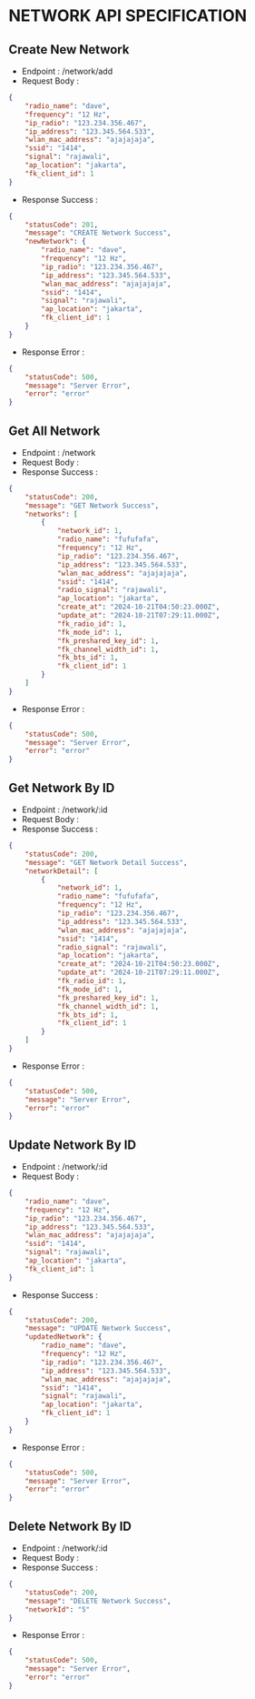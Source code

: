 # NETWORK API SPECIFICATION
## Create New Network
- Endpoint : /network/add
- Request Body :
```json
{
    "radio_name": "dave",
    "frequency": "12 Hz",
    "ip_radio": "123.234.356.467",
    "ip_address": "123.345.564.533",
    "wlan_mac_address": "ajajajaja",
    "ssid": "1414",
    "signal": "rajawali",
    "ap_location": "jakarta",
    "fk_client_id": 1 
}
```
- Response Success :
```json
{
    "statusCode": 201,
    "message": "CREATE Network Success",
    "newNetwork": {
        "radio_name": "dave",
        "frequency": "12 Hz",
        "ip_radio": "123.234.356.467",
        "ip_address": "123.345.564.533",
        "wlan_mac_address": "ajajajaja",
        "ssid": "1414",
        "signal": "rajawali",
        "ap_location": "jakarta",
        "fk_client_id": 1
    }
}
```
- Response Error :
```json
{
    "statusCode": 500,
    "message": "Server Error",
    "error": "error"
}
```
## Get All Network
- Endpoint : /network
- Request Body :
- Response Success :
```json
{
    "statusCode": 200,
    "message": "GET Network Success",
    "networks": [
        {
            "network_id": 1,
            "radio_name": "fufufafa",
            "frequency": "12 Hz",
            "ip_radio": "123.234.356.467",
            "ip_address": "123.345.564.533",
            "wlan_mac_address": "ajajajaja",
            "ssid": "1414",
            "radio_signal": "rajawali",
            "ap_location": "jakarta",
            "create_at": "2024-10-21T04:50:23.000Z",
            "update_at": "2024-10-21T07:29:11.000Z",
            "fk_radio_id": 1,
            "fk_mode_id": 1,
            "fk_preshared_key_id": 1,
            "fk_channel_width_id": 1,
            "fk_bts_id": 1,
            "fk_client_id": 1
        }
    ]
}
```
- Response Error :
```json
{
    "statusCode": 500,
    "message": "Server Error",
    "error": "error"
}
```
## Get Network By ID
- Endpoint : /network/:id
- Request Body :
- Response Success :
```json
{
    "statusCode": 200,
    "message": "GET Network Detail Success",
    "networkDetail": [
        {
            "network_id": 1,
            "radio_name": "fufufafa",
            "frequency": "12 Hz",
            "ip_radio": "123.234.356.467",
            "ip_address": "123.345.564.533",
            "wlan_mac_address": "ajajajaja",
            "ssid": "1414",
            "radio_signal": "rajawali",
            "ap_location": "jakarta",
            "create_at": "2024-10-21T04:50:23.000Z",
            "update_at": "2024-10-21T07:29:11.000Z",
            "fk_radio_id": 1,
            "fk_mode_id": 1,
            "fk_preshared_key_id": 1,
            "fk_channel_width_id": 1,
            "fk_bts_id": 1,
            "fk_client_id": 1
        }
    ]
}
```
- Response Error :
```json
{
    "statusCode": 500,
    "message": "Server Error",
    "error": "error"
}
```
## Update Network By ID
- Endpoint : /network/:id
- Request Body :
```json
{
    "radio_name": "dave",
    "frequency": "12 Hz",
    "ip_radio": "123.234.356.467",
    "ip_address": "123.345.564.533",
    "wlan_mac_address": "ajajajaja",
    "ssid": "1414",
    "signal": "rajawali",
    "ap_location": "jakarta",
    "fk_client_id": 1 
}
```
- Response Success :
```json
{
    "statusCode": 200,
    "message": "UPDATE Network Success",
    "updatedNetwork": {
        "radio_name": "dave",
        "frequency": "12 Hz",
        "ip_radio": "123.234.356.467",
        "ip_address": "123.345.564.533",
        "wlan_mac_address": "ajajajaja",
        "ssid": "1414",
        "signal": "rajawali",
        "ap_location": "jakarta",
        "fk_client_id": 1
    }
}
```
- Response Error :
```json
{
    "statusCode": 500,
    "message": "Server Error",
    "error": "error"
}
```
## Delete Network By ID
- Endpoint : /network/:id
- Request Body :
- Response Success :
```json
{
    "statusCode": 200,
    "message": "DELETE Network Success",
    "networkId": "5"
}
```
- Response Error :
```json
{
    "statusCode": 500,
    "message": "Server Error",
    "error": "error"
}
```
